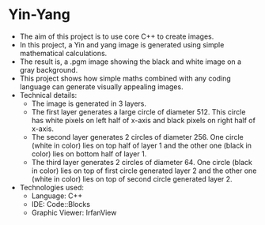 # Yin-Yang
- The aim of this project is to use core C++ to create images.
- In this project, a Yin and yang image is generated using simple mathematical calculations.
- The result is, a .pgm image showing the black and white image on a gray background.
- This project shows how simple maths combined with any coding language can generate visually appealing images.
- Technical details:
	- The image is generated in 3 layers.
	- The first layer generates a large circle of diameter 512. This circle has white pixels on left half of x-axis and black pixels on right half of x-axis.
	- The second layer generates 2 circles of diameter 256. One circle (white in color) lies on top half of layer 1 and the other one (black in color) lies on bottom
	half of layer 1.
	- The third layer generates 2 circles of diameter 64. One circle (black in color) lies on top of first circle generated layer 2 and the other one (white in color) lies
	on top of second circle generated layer 2.
- Technologies used:
	- Language: C++
	- IDE: Code::Blocks
	- Graphic Viewer: IrfanView

